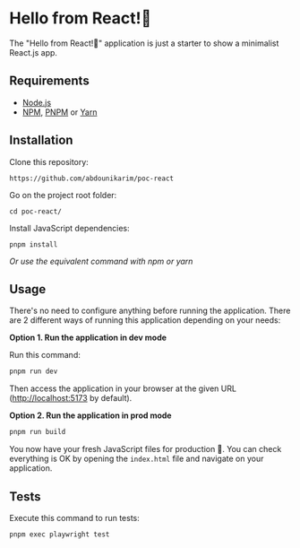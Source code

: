 Hello from React!👋
========================

The "Hello from React!👋" application is just a starter to show a minimalist React.js app.

Requirements
------------

* [Node.js][1]
* [NPM][1], [PNPM][2] or [Yarn][3]

Installation
------------

Clone this repository:

```console
https://github.com/abdounikarim/poc-react
```

Go on the project root folder:

```console
cd poc-react/
```

Install JavaScript dependencies:

```console
pnpm install
```

_Or use the equivalent command with npm or yarn_

Usage
-----

There's no need to configure anything before running the application. There are
2 different ways of running this application depending on your needs:

**Option 1. Run the application in dev mode**

Run this command:

```bash
pnpm run dev
```

Then access the application in your browser at the given URL (<http://localhost:5173> by default).

**Option 2. Run the application in prod mode**

```bash
pnpm run build
```
You now have your fresh JavaScript files for production 🚀.
You can check everything is OK by opening the `index.html` file and navigate on your application.

Tests
-----

Execute this command to run tests:

```bash
pnpm exec playwright test
```

[1]: https://nodejs.org/en/download/package-manager
[2]: https://pnpm.io/installation
[3]: https://yarnpkg.com/getting-started/install
